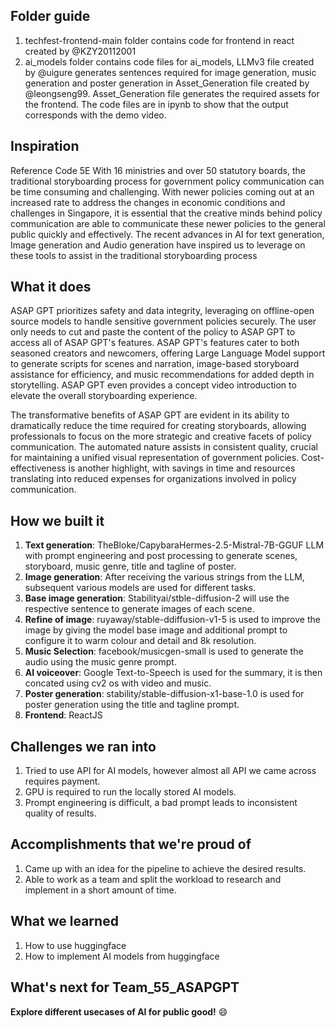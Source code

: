 ## Folder guide
1. techfest-frontend-main folder contains code for frontend in react created by @KZY20112001
3. ai_models folder contains code files for ai_models, LLMv3 file created by @uigure generates sentences required for image generation, music generation and poster generation in Asset_Generation file created by @leongseng99. Asset_Generation file generates the required assets for the frontend. The code files are in ipynb to show that the output corresponds with the demo video.
   
## Inspiration
Reference Code 5E
With 16 ministries and over 50 statutory boards, the traditional storyboarding process for government policy communication can be time consuming and challenging. With newer policies coming out at an increased rate to address the changes in economic conditions and challenges in Singapore, it is essential that the creative minds behind policy communication are able to communicate these newer policies to the general public quickly and effectively. The recent advances in AI for text generation, Image generation and Audio generation have inspired us to leverage on these tools to assist in the traditional storyboarding process 

## What it does
ASAP GPT prioritizes safety and data integrity, leveraging on offline-open source models to handle sensitive government policies securely. The user only needs to cut and paste the content of the policy to ASAP GPT to access all of ASAP GPT's features. ASAP GPT's features cater to both seasoned creators and newcomers, offering Large Language Model support to generate scripts for scenes and narration, image-based storyboard assistance for efficiency, and music recommendations for added depth in storytelling. ASAP GPT even provides a concept video introduction to elevate the overall storyboarding experience. 

The transformative benefits of ASAP GPT are evident in its ability to dramatically reduce the time required for creating storyboards, allowing professionals to focus on the more strategic and creative facets of policy communication. The automated nature assists in consistent quality, crucial for maintaining a unified visual representation of government policies. Cost-effectiveness is another highlight, with savings in time and resources translating into reduced expenses for organizations involved in policy communication.

## How we built it
1. **Text generation**: TheBloke/CapybaraHermes-2.5-Mistral-7B-GGUF LLM with prompt engineering and post processing to generate scenes, storyboard, music genre, title and tagline of poster.
2. **Image generation**: After receiving the various strings from the LLM, subsequent various models are used for different tasks.
3. **Base image generation**: Stabilityai/stble-diffusion-2 will use the respective sentence to generate images of each scene. 
4. **Refine of image**: ruyaway/stable-ddiffusion-v1-5 is used to improve the image by giving the model base image and additional prompt to configure it to warm colour and detail and 8k resolution.
5. **Music Selection**: facebook/musicgen-small is used to generate the audio using the music genre prompt.
6. **AI voiceover**: Google Text-to-Speech  is used for the summary, it is then concated using cv2 os with video and music.
7. **Poster generation**: stability/stable-diffusion-x1-base-1.0 is used for poster generation using the title and tagline prompt.
8. **Frontend**: ReactJS

## Challenges we ran into
1. Tried to use API for AI models, however almost all API we came across requires payment.
2. GPU is required to run the locally stored AI models.
3. Prompt engineering is difficult, a bad prompt leads to inconsistent quality of results.

## Accomplishments that we're proud of
1. Came up with an idea for the pipeline to achieve the desired results.
2. Able to work as a team and split the workload to research and implement in a short amount of time.

## What we learned
1. How to use huggingface
2. How to implement AI models from huggingface

## What's next for Team_55_ASAPGPT
**Explore different usecases of AI for public good!** :smile:
